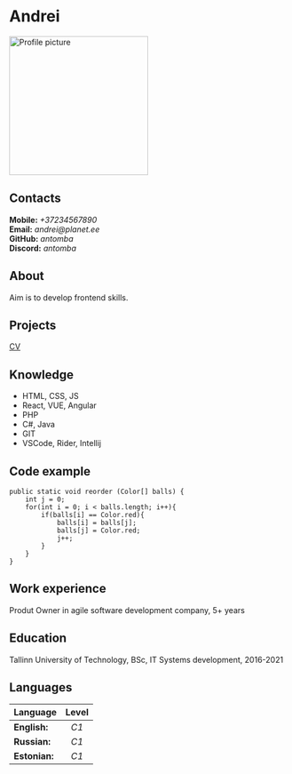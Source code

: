 # Andrei

<img src="https://images.freeimages.com/images/large-previews/023/geek-avatar-1632962.jpg" width="250" height="250" alt="Profile picture">

## Contacts

**Mobile:** _+37234567890_ \
**Email:** _andrei@planet.ee_ \
**GitHub:** _antomba_ \
**Discord:** _antomba_

## About

Aim is to develop frontend skills.

## Projects

[CV](https://github.com/antomba/rsschool-cv/blob/gh-pages/cv.md "CV")

## Knowledge

- HTML, CSS, JS
- React, VUE, Angular
- PHP
- C#, Java
- GIT
- VSCode, Rider, Intellij

## Code example

```
public static void reorder (Color[] balls) {
    int j = 0;
    for(int i = 0; i < balls.length; i++){
        if(balls[i] == Color.red){
            balls[i] = balls[j];
            balls[j] = Color.red;
            j++;
        }
    }
}
```

## Work experience

Produt Owner in agile software development company, 5+ years

## Education

Tallinn University of Technology, BSc, IT Systems development, 2016-2021

## Languages

| Language      | Level |
| ------------- | :---: |
| **English:**  | _C1_  |
| **Russian:**  | _C1_  |
| **Estonian:** | _C1_  |
